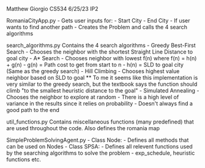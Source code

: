 Matthew Giorgio
CS534 
6/25/23
IP2

RomaniaCityApp.py
	- Gets user inputs for:
		- Start City
		- End City
		- If user wants to find another path
	- Creates the Problem and calls the 4 search algorithms

search_algorithms.py
	Contains the 4 search algorithms
	- Greedy Best-First Search
		- Chooses the neighbor with the shortest Straight Line Distance to 
			goal city
	- A* Search
		- Chooses neighbor with lowest f(n) where f(n) = h(n) + g(n)
			- g(n) = Path cost to get from start to n
			- h(n) = SLD to goal city (Same as the greedy search)
	- Hill Climbing
		- Chooses highest value neighbor based on SLD to goal
		** To me it seems like this implementation is very similar to the greedy search,
			but the textbook says the function should climb "to the smallest heuristic 
			distance to the goal"
	- Simulated Annealing
		- Chooses the neighbor to explore at random
		- There is a high level of variance in the results since it
			relies on probability
		- Doesn't always find a good path to the end

util_functions.py
	Contains miscellaneous functions (many predefined) that are 
	used throughout the code. Also defines the romania map

SimpleProblemSolvingAgent.py
	- Class Node:
		- Defines all methods that can be used on Nodes
	- Class SPSA:
		- Defines all relevent functions used by the searching algorithms
			to solve the problem
			- exp_schedule, heuristic functions etc.
